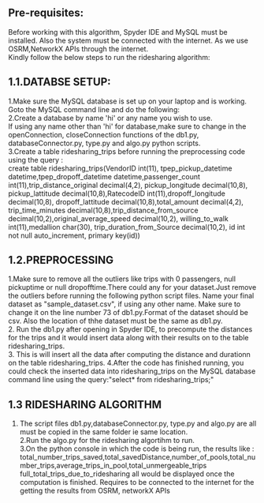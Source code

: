 Pre-requisites:
------------

Before working with this algorithm, Spyder IDE and MySQL must be installed. Also the system must be connected with the internet. As we use OSRM,NetworkX APIs through the internet.<br />
Kindly follow the below steps to run the ridesharing algorithm:<br />

1.1.DATABSE SETUP:
-----------------------
1.Make sure the MySQL database is set up on your laptop and is working.<br />
Goto the MySQL command line and do the following:<br />
2.Create a database by name 'hi' or any name you wish to use.<br />
  If using any name other than 'hi' for database,make sure to change in the openConnection, closeConnection functions of the db1.py,
  databaseConnector.py, type.py and algo.py python scripts.<br />
3.Create a table ridesharing_trips before running the preprocessing code using the query : <br />
create table ridesharing_trips(VendorID int(11), tpep_pickup_datetime datetime,tpep_dropoff_datetime datetime,passenger_count  int(11),trip_distance_original decimal(4,2),
 pickup_longitude decimal(10,8), pickup_lattitude decimal(10,8),RatecodeID  int(11),dropoff_longitude decimal(10,8), dropoff_lattitude decimal(10,8),total_amount decimal(4,2),
 trip_time_minutes decimal(10,8),trip_distance_from_source decimal(10,2),original_average_speed  decimal(10,2), willing_to_walk int(11),medallion char(30),
  trip_duration_from_Source decimal(10,2), id int not null auto_increment, primary key(id))<br />
  
1.2.PREPROCESSING
------------------------------
1.Make sure to remove all the outliers like trips with 0 passengers, null pickuptime or null dropofftime.There could any for your dataset.Just remove the outliers before running the following python script files. Name your final dataset as "sample_dataset.csv", if using any other name. Make sure to change it on the line number 73 of db1.py.Format of the dataset should be csv. Also the location of thhe dataset must be the same as db1.py.<br />
2. Run the db1.py  after opening in Spyder IDE, to precompute the distances for the trips and  it would insert data along with their results on to the table ridesharing_trips.<br />
3. This is will insert all the data after computing the distance and durationn on the table ridesharing_trips.
4.After the code has finished running, you could check the inserted data into ridesharing_trips on the MySQL database command line using the query:"select* from ridesharing_trips;"<br />

1.3 RIDESHARING ALGORITHM
-----------------------------
1. The script files db1.py,databaseConnector.py, type.py and algo.py are all must be copied in the same folder ie same location.<br />
2.Run the algo.py for the ridesharing algortihm to run.<br />
3.On the python console in which the code is being run, the results like :<br />
total_number_trips_saved,total_savedDistance,number_of_pools,total_number_trips,average_trips_in_pool,total_unmergeable_trips
full_total_trips_due_to_ridesharing all would be displayed once the computation is finished. Requires to be connected to the internet for the getting the results from OSRM, networkX APIs


